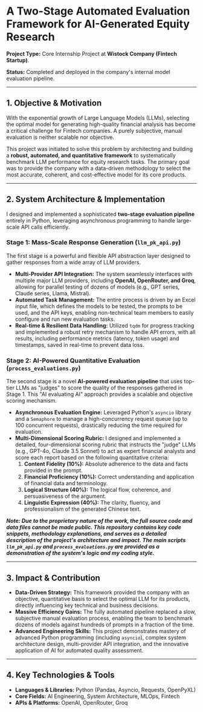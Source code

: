 # A Two-Stage Automated Evaluation Framework for AI-Generated Equity Research

**Project Type:** Core Internship Project at **Wistock Company (Fintech Startup)**.

**Status:** Completed and deployed in the company's internal model evaluation pipeline.

---

## 1. Objective & Motivation

With the exponential growth of Large Language Models (LLMs), selecting the optimal model for generating high-quality financial analysis has become a critical challenge for Fintech companies. A purely subjective, manual evaluation is neither scalable nor objective.

This project was initiated to solve this problem by architecting and building a **robust, automated, and quantitative framework** to systematically benchmark LLM performance for equity research tasks. The primary goal was to provide the company with a data-driven methodology to select the most accurate, coherent, and cost-effective model for its core products.

---

## 2. System Architecture & Implementation

I designed and implemented a sophisticated **two-stage evaluation pipeline** entirely in Python, leveraging asynchronous programming to handle large-scale API calls efficiently.

### Stage 1: Mass-Scale Response Generation (`llm_pk_api.py`)

The first stage is a powerful and flexible API abstraction layer designed to gather responses from a wide array of LLM providers.

* **Multi-Provider API Integration:** The system seamlessly interfaces with multiple major LLM providers, including **OpenAI, OpenRouter, and Groq**, allowing for parallel testing of dozens of models (e.g., GPT series, Claude series, Llama, Mistral).
* **Automated Task Management:** The entire process is driven by an Excel input file, which defines the models to be tested, the prompts to be used, and the API keys, enabling non-technical team members to easily configure and run new evaluation tasks.
* **Real-time & Resilient Data Handling:** Utilized `tqdm` for progress tracking and implemented a robust retry mechanism to handle API errors, with all results, including performance metrics (latency, token usage) and timestamps, saved in real-time to prevent data loss.

### Stage 2: AI-Powered Quantitative Evaluation (`process_evaluations.py`)

The second stage is a novel **AI-powered evaluation pipeline** that uses top-tier LLMs as "judges" to score the quality of the responses gathered in Stage 1. This "AI evaluating AI" approach provides a scalable and objective scoring mechanism.

* **Asynchronous Evaluation Engine:** Leveraged Python's `asyncio` library and a `Semaphore` to manage a high-concurrency request queue (up to 100 concurrent requests), drastically reducing the time required for evaluation.
* **Multi-Dimensional Scoring Rubric:** I designed and implemented a detailed, four-dimensional scoring rubric that instructs the "judge" LLMs (e.g., GPT-4o, Claude 3.5 Sonnet) to act as expert financial analysts and score each report based on the following quantitative criteria:
    1.  **Content Fidelity (10%):** Absolute adherence to the data and facts provided in the prompt.
    2.  **Financial Proficiency (10%):** Correct understanding and application of financial data and terminology.
    3.  **Logical Structure (40%):** The logical flow, coherence, and persuasiveness of the argument.
    4.  **Linguistic Expression (40%):** The clarity, fluency, and professionalism of the generated Chinese text.

***Note: Due to the proprietary nature of the work, the full source code and data files cannot be made public. This repository contains key code snippets, methodology explanations, and serves as a detailed description of the project's architecture and impact. The main scripts `llm_pk_api.py` and `process_evaluations.py` are provided as a demonstration of the system's logic and my coding style.***

---

## 3. Impact & Contribution

* **Data-Driven Strategy:** This framework provided the company with an objective, quantitative basis to select the optimal LLM for its products, directly influencing key technical and business decisions.
* **Massive Efficiency Gains:** The fully automated pipeline replaced a slow, subjective manual evaluation process, enabling the team to benchmark dozens of models against hundreds of prompts in a fraction of the time.
* **Advanced Engineering Skills:** This project demonstrates mastery of advanced Python programming (including `asyncio`), complex system architecture design, multi-provider API integration, and the innovative application of AI for automated quality assessment.

---

## 4. Key Technologies & Tools

* **Languages & Libraries:** Python (Pandas, Asyncio, Requests, OpenPyXL)
* **Core Fields:** AI Engineering, System Architecture, MLOps, Fintech
* **APIs & Platforms:** OpenAI, OpenRouter, Groq
